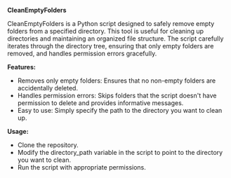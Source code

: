 **CleanEmptyFolders**

CleanEmptyFolders is a Python script designed to safely remove empty folders from a specified directory. This tool is useful for cleaning up directories and maintaining an organized file structure. The script carefully iterates through the directory tree, ensuring that only empty folders are removed, and handles permission errors gracefully.

**Features:**
- Removes only empty folders: Ensures that no non-empty folders are accidentally deleted.
- Handles permission errors: Skips folders that the script doesn't have permission to delete and provides informative messages.
- Easy to use: Simply specify the path to the directory you want to clean up.

**Usage:**
- Clone the repository.
- Modify the directory_path variable in the script to point to the directory you want to clean.
- Run the script with appropriate permissions.
